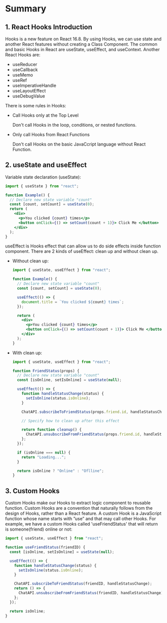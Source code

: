 # Summary

## 1. React Hooks Introduction

Hooks is a new feature on React 16.8. By using Hooks, we can use state and another React features without creating a Class Component. The common and basic Hooks in React are useState, useEffect, and useContext. Another React Hooks are:

- useReducer
- useCallback
- useMemo
- useRef
- useImperativeHandle
- useLayoutEffect
- useDebugValue

There is some rules in Hooks:

- Call Hooks only at the Top Level

  Don't call Hooks in the loop, conditions, or nested functions.

- Only call Hooks from React Functions

  Don't call Hooks on the basic JavaCcript language without React Function.

## 2. useState and useEffect

Variable state declaration (useState):

```jsx
import { useState } from "react";

function Example() {
  // Declare new state variable "count"
  const [count, setCount] = useState(0);
  return (
    <div>
      <p>You clicked {count} times</p>
      <button onClick={() => setCount(count + 1)}> Click Me </button>
    </div>
  );
}
```

useEffect is Hooks effect that can allow us to do side effects inside function component. There are 2 kinds of useEffect: clean up and without clean up.

- Without clean up:

  ```jsx
  import { useState, useEffect } from "react";

  function Example() {
    // Declare new state variable "count"
    const [count, setCount] = useState(0);

    useEffect(() => {
      document.title = `You clicked ${count} times`;
    });

    return (
      <div>
        <p>You clicked {count} times</p>
        <button onClick={() => setCount(count + 1)}> Click Me </button>
      </div>
    );
  }
  ```

- With clean up:

  ```jsx
  import { useState, useEffect } from "react";

  function FriendStatus(props) {
    // Declare new state variable "count"
    const [isOnline, setIsOnline] = useState(null);

    useEffect(() => {
      function handleStatusChange(status) {
        setIsOnline(status.isOnline);
      }

      ChatAPI.subscribeToFriendStatus(props.friend.id, handleStatusChange);

      // Specify how to clean up after this effect

      return function cleanup() {
        ChatAPI.unsubscribeFromFriendStatus(props.friend.id, handleStatusChange);
      };
    });

    if (isOnline === null) {
      return "Loading...";
    }

    return isOnline ? "Online" : "Oflline";
  }
  ```

## 3. Custom Hooks

Custom Hooks make our Hooks to extract logic component to reusable function. Custom Hooks are a convention that naturally follows from the design of Hooks, rather than a React feature. A custom Hook is a JavaScript function whose name starts with ”use” and that may call other Hooks. For example, we have a custom Hooks called 'useFriendStatus' that will return is someone(friend) online or not:

```jsx
import { useState, useEffect } from "react";

function useFriendStatus(friendID) {
  const [isOnline, setIsOnline] = useState(null);

  useEffect(() => {
    function handleStatusChange(status) {
      setIsOnline(status.isOnline);
    }

    ChatAPI.subscribeToFriendStatus(friendID, handleStatusChange);
    return () => {
      ChatAPI.unsubscribeFromFriendStatus(friendID, handleStatusChange);
    };
  });

  return isOnline;
}
```
